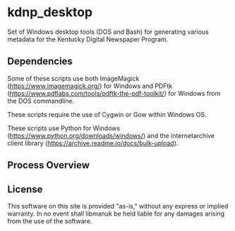 # kdnp_desktop
Set of Windows desktop tools (DOS and Bash) for generating various metadata for the Kentucky Digital Newspaper Program.

## Dependencies

Some of these scripts use both ImageMagick (https://www.imagemagick.org/) for Windows and PDFtk (https://www.pdflabs.com/tools/pdftk-the-pdf-toolkit/) for Windows from the DOS commandline.

These scripts require the use of Cygwin or Gow within Windows OS.

These scripts use Python for Windows (https://www.python.org/downloads/windows/) and the internetarchive client library (https://archive.readme.io/docs/bulk-upload).

## Process Overview

## License
This software on this site is provided "as-is," without any express or implied warranty. In no event shall libmanuk be held liable for any damages arising from the use of the software.

